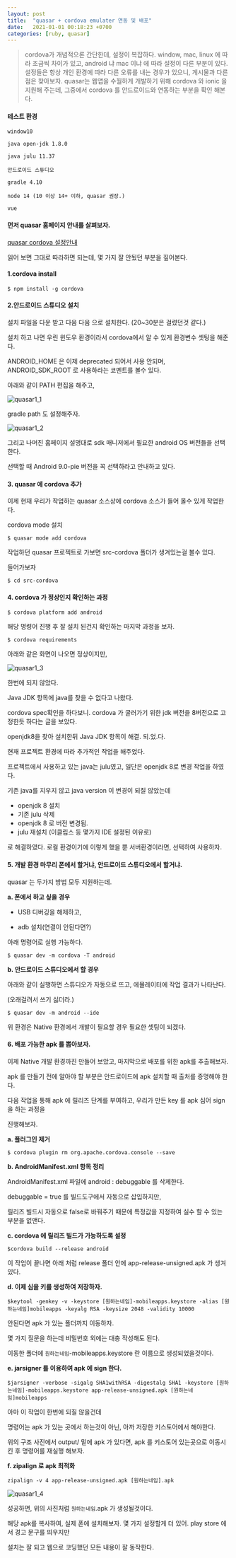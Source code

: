 ```yaml
---
layout: post
title:  "quasar + cordova emulater 연동 및 배포"
date:   2021-01-01 00:18:23 +0700
categories: [ruby, quasar]
---
```

>cordova가 개념적으론 간단한데, 설정이 복잡하다.
>window, mac, linux 에 따라 조금씩 차이가 있고, android 냐 mac 이냐 에 따라 설정이 다른 부분이 
>있다. 
>설정들은 항상 개인 환경에 따라 다른 오류를 내는 경우가 있으니, 게시물과 다른점은 찾아보자.
>quasar는 웹앱을 수월하게 개발하기 위해 cordova 와 ionic 을 지원해 주는데,
>그중에서 cordova 를 안드로이드와 연동하는 부분을 확인 해본다.

#### 테스트 환경
```dark
window10

java open-jdk 1.8.0

java julu 11.37

안드로이드 스튜디오

gradle 4.10

node 14 (10 이상 14+ 이하, quasar 권장.)

vue 
```

#### 먼저 quasar 홈페이지 안내를 살펴보자.
[quasar cordova 설정안내](https://quasar.dev/quasar-cli/developing-cordova-apps/preparation)

읽어 보면 그대로 따라하면 되는데, 몇 가지 잘 안됬던 부분을 짚어본다.

#### 1.cordova install
```
$ npm install -g cordova
```

#### 2.안드로이드 스튜디오 설치

설치 파일을 다운 받고 다음 다음 으로 설치한다. (20~30분은 걸렸던것 같다.)

설치 하고 나면 우린 윈도우 환경이라서 cordova에서 알 수 있게 환경변수 셋팅을 해준다.

ANDROID_HOME 은 이제 deprecated 되어서 사용 안되며, ANDROID_SDK_ROOT 로 사용하라는 코멘트를 볼수 있다.

아래와 같이 PATH 편집을 해주고,

![quasar1_1](https://user-images.githubusercontent.com/7821944/114007320-34051300-989c-11eb-8452-988486bceb34.png)

gradle path 도 설정해주자.

![quasar1_2](https://user-images.githubusercontent.com/7821944/114028138-1a22fa80-98b3-11eb-93f8-8ba75b086a9b.png)

그리고 나머진 홈페이지 설명대로 sdk 매니저에서 필요한 android OS 버전들을 선택한다.

선택할 때 Android 9.0-pie 버전을 꼭 선택하라고 안내하고 있다.

#### 3. quasar 에 cordova 추가

이제 현재 우리가 작업하는 quasar 소스상에 cordova 소스가 들어 올수 있게 작업한다.

cordova mode 설치

```
$ quasar mode add cordova
```
작업하던 quasar 프로젝트로 가보면 src-cordova 폴더가 생겨있는걸 볼수 있다.

들어가보자

```
$ cd src-cordova
```


#### 4. cordova 가 정상인지 확인하는 과정
```
$ cordova platform add android
```

해당 명령어 진행 후 잘 설치 된건지 확인하는 마지막 과정을 보자.

```
$ cordova requirements
```

아래와 같은 화면이 나오면 정상이지만,

![quasar1_3](https://user-images.githubusercontent.com/7821944/114028258-3d4daa00-98b3-11eb-84ed-21e061927989.png)

한번에 되지 않았다. 

Java JDK 항목에 java를 찾을 수 없다고 나왔다.

cordova spec확인을 하다보니. cordova 가 굴러가기 위한 jdk 버전을 8버전으로 고정한듯 하다는 글을 보았다.

openjdk8을 찾아 설치한뒤 Java JDK 항목이 해결. 되.었.다.

현재 프로젝트 환경에 따라 추가적인 작업을 해주었다.

프로젝트에서 사용하고 있는 java는 julu였고, 일단은 openjdk 8로 변경 작업을 하였다.

기존 java를 지우지 않고 java version 이 변경이 되질 않았는데
- openjdk 8 설치
- 기존 julu 삭제
- openjdk 8 로 버전 변경됨.
- julu 재설치 (이클립스 등 몇가지 IDE 설정된 이유로) 

로 해결하였다.
로컬 환경이기에 이렇게 했을 뿐 서버환경이라면, 선택하여 사용하자.

#### 5. 개발 환경 마무리 폰에서 할거냐, 안드로이드 스튜디오에서 할거냐.

quasar 는 두가지 방법 모두 지원하는데.

**a.  폰에서 하고 싶을 경우**

* USB 디버깅을 해제하고, 

* adb 설치(연결이 안된다면?)

아래 명령어로 실행 가능하다.

```
$ quasar dev -m cordova -T android
```
**b.  안드로이드 스튜디오에서 할 경우**

아래와 같이 실행하면 스튜디오가 자동으로 뜨고, 에뮬레이터에 작업 결과가 나타난다.

(오래걸려서 쓰기 싫더라.)

```
$ quasar dev -m android --ide
```
위 환경은 Native 환경에서 개발이 필요할 경우 필요한 셋팅이 되겠다.

#### 6. 배포 가능한 apk 를 뽑아보자. 

이제 Native 개발 환경까진 만들어 보았고, 마지막으로 배포를 위한 apk를 추출해보자.

apk 를 만들기 전에 알아야 할 부분은 안드로이드에 apk 설치할 때 출처를 증명해야 한다.

다음 작업을 통해 apk 에 릴리즈 단계를 부여하고, 우리가 만든 key 를 apk 심어 sign을 하는 과정을

진행해보자.

**a.  플러그인 제거**
```
$ cordova plugin rm org.apache.cordova.console --save
```

**b.  AndroidManifest.xml 항목 정리**

AndroidManifest.xml 파일에 android : debuggable 를 삭제한다. 

debuggable = true 를 빌드도구에서 자동으로 삽입하지만,

릴리즈 빌드시 자동으로 false로 바꿔주기 때문에 특정값을 지정하여 실수 할 수 있는 부분을 없앤다.

**c.  cordova 에 릴리즈 빌드가 가능하도록 설정**

```
$cordova build --release android
```

이 작업이 끝나면 아래 처럼 release 폴더 안에 app-release-unsigned.apk 가 생겨있다.


**d.  이제 심을 키를 생성하여 저장하자.**

```
$keytool -genkey -v -keystore [원하는네임]-mobileapps.keystore -alias [원하는네임]mobileapps -keyalg RSA -keysize 2048 -validity 10000
```

안된다면 apk 가 있는 폴더까지 이동하자.

몇 가지 질문을 하는데 비밀번호 외에는 대충 작성해도 된다.

이동한 폴더에 `원하는네임`-mobileapps.keystore 란 이름으로 생성되었을것이다.

**e.  jarsigner 를 이용하여 apk 에 sign 한다.**

```
$jarsigner -verbose -sigalg SHA1withRSA -digestalg SHA1 -keystore [원하는네임]-mobileapps.keystore app-release-unsigned.apk [원하는네임]mobileapps
```

아마 이 작업이 한번에 되질 않을건데

명령어는 apk 가 있는 곳에서 하는것이 아닌, 아까 저장한 키스토어에서 해야한다.

위의 구조 사진에서 output/ 밑에 apk 가 있다면, apk 를 키스토어 있는곳으로 이동시킨 후 명령어를 재실행 해보자.

**f.  zipalign 로 apk 최적화**

```
zipalign -v 4 app-release-unsigned.apk [원하는네임].apk 
```

![quasar1_4](https://user-images.githubusercontent.com/7821944/114028360-5a827880-98b3-11eb-85ad-f8ddfb9904ab.png)

성공하면, 위의 사진처럼 `원하는네임`.apk 가 생성될것이다.

해당 apk를 복사하여, 실제 폰에 설치해보자. 몇 가지 설정할게 더 있어. play store 에서 경고 문구를 띄우지만

설치는 잘 되고 웹으로 코딩했던 모든 내용이 잘 동작한다. 